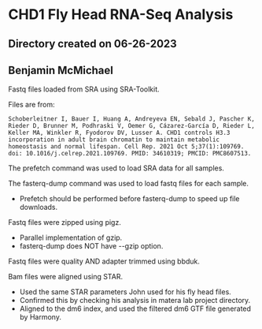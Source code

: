 # CHD1 Fly Head RNA-Seq Analysis
## Directory created on 06-26-2023
## Benjamin McMichael

Fastq files loaded from SRA using SRA-Toolkit.

Files are from:
```
Schoberleitner I, Bauer I, Huang A, Andreyeva EN, Sebald J, Pascher K, Rieder D, Brunner M, Podhraski V, Oemer G, Cázarez-García D, Rieder L, Keller MA, Winkler R, Fyodorov DV, Lusser A. CHD1 controls H3.3 incorporation in adult brain chromatin to maintain metabolic homeostasis and normal lifespan. Cell Rep. 2021 Oct 5;37(1):109769. doi: 10.1016/j.celrep.2021.109769. PMID: 34610319; PMCID: PMC8607513.
 ```

The prefetch command was used to load SRA data for all samples.

The fasterq-dump command was used to load fastq files for each sample.
- Prefetch should be performed before fasterq-dump to speed up file downloads.

Fastq files were zipped using pigz.
- Parallel implementation of gzip.
- fasterq-dump does NOT have --gzip option.

Fastq files were quality AND adapter trimmed using bbduk.

Bam files were aligned using STAR.
- Used the same STAR parameters John used for his fly head files.
- Confirmed this by checking his analysis in matera lab project directory.
- Aligned to the dm6 index, and used the filtered dm6 GTF file generated by Harmony.

